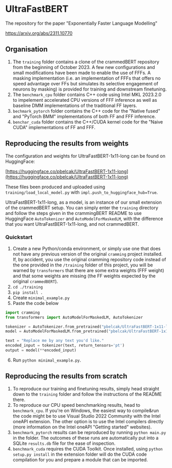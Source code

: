 # UltraFastBERT
The repository for the paper "Exponentially Faster Language Modelling"

https://arxiv.org/abs/2311.10770

## Organisation

1. The `training` folder contains a clone of the crammedBERT repository from the beginning of October 2023. A few new configurations and small modifications have been made to enable the use of FFFs. A masking implementation (i.e. an implementation of FFFs that offers no speed advantage over FFs but simulates its selective engagement of neurons by masking) is provided for training and downstream finetuning.
2. The `benchmark_cpu` folder contains C++ code using Intel MKL 2023.2.0 to impelement accelerated CPU versions of FFF inference as well as baseline DMM implementations of the traditional FF layers.
3. `bechmark_pytorch` folder contains the C++ code for the "Native fused" and "PyTorch BMM" implementations of both FF and FFF inference.
4. `benchar_cuda` folder contains the C++/CUDA kernel code for the "Naive CUDA" implementations of FF and FFF.

## Reproducing the results from weights

The configuration and weights for UltraFastBERT-1x11-long can be found on HuggingFace:

[https://huggingface.co/pbelcak/UltraFastBERT-1x11-long](https://huggingface.co/pbelcak/UltraFastBERT-1x11-long)

These files been produced and uploaded using `training/load_local_model.py` with `impl.push_to_huggingface_hub=True`.

UltraFastBERT-1x11-long, as a model, is an instance of our small extension of the crammedBERT setup.
You can simply enter the `training` directory and follow the steps given in the crammingBERT README to use HuggingFace `AutoTokenizer` and `AutoModelForMaskedLM`, with the difference that you want UltraFastBERT-1x11-long, and not crammedBERT.

### Quickstart

1. Create a new Python/conda environment, or simply use one that does not have any previous version of the original `cramming` project installed. If, by accident, you use the original cramming repository code instead of the one provided in the `/training` folder of this project, you will be warned by `transformers` that there are some extra weights (FFF weight) and that some weights are missing (the FF weights expected by the original `crammedBERT`).
2. `cd ./training`
3. `pip install .`
4. Create `minimal_example.py`
5. Paste the code below

```python
import cramming
from transformers import AutoModelForMaskedLM, AutoTokenizer

tokenizer = AutoTokenizer.from_pretrained("pbelcak/UltraFastBERT-1x11-long")
model = AutoModelForMaskedLM.from_pretrained("pbelcak/UltraFastBERT-1x11-long")

text = "Replace me by any text you'd like."
encoded_input = tokenizer(text, return_tensors='pt')
output = model(**encoded_input)
```

6. Run `python minimal_example.py`.


## Reproducing the results from scratch

1. To reproduce our training and finetuning results, simply head straight down to the `training` folder and follow the instructions of the README there.
2. To reproduce our CPU speed benchmarking results, head to `benchmark_cpu`. If you're on Windows, the easiest way to compile&run the code might be to use Visual Studio 2022 Community with the Intel oneAPI extension. The other option is to use the Intel compilers directly (more information on the Intel oneAPI "Getting started" websites).
3. `benchmark_pytorch` results can be reproduced by running `python main.py` in the folder. The outcomes of these runs are automatically put into a SQLite `results.db` file for the ease of inspection.
4. `benchmark_cuda` requires the CUDA Toolkit. Once installed, using `python setup.py install` in the extension folder will do the CUDA code compilation for you and prepare a module that can be imported.
